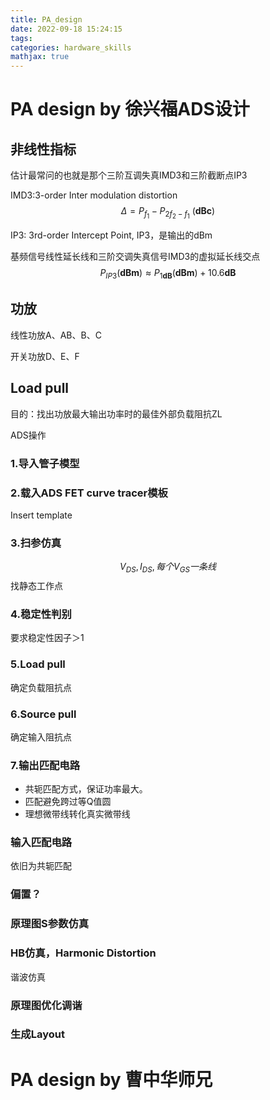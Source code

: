 ```yaml
---
title: PA_design
date: 2022-09-18 15:24:15
tags:
categories: hardware_skills 
mathjax: true
---
```

# PA design by 徐兴福ADS设计

## 非线性指标
估计最常问的也就是那个三阶互调失真IMD3和三阶截断点IP3

IMD3:3-order Inter modulation distortion 
$$
\Delta=P_{f_{1}}-P_{2f_{2}-f_{1}}\ (\mathbf{dBc})
$$

IP3: 3rd-order Intercept Point, IP3，是输出的dBm

基频信号线性延长线和三阶交调失真信号IMD3的虚拟延长线交点
$$
P_{IP3}(\mathbf{dBm})\approx P_{1\mathbf{dB}}(\mathbf{dBm})+10.6\mathbf{dB}
$$

## 功放
线性功放A、AB、B、C

开关功放D、E、F

## Load pull
目的：找出功放最大输出功率时的最佳外部负载阻抗ZL

ADS操作

### 1.导入管子模型

### 2.载入ADS FET curve tracer模板

Insert template

### 3.扫参仿真
$$
V_{DS},I_{DS},每个V_{GS}一条线
$$
找静态工作点


### 4.稳定性判别
要求稳定性因子＞1

### 5.Load pull
确定负载阻抗点

### 6.Source pull
确定输入阻抗点

### 7.输出匹配电路
* 共轭匹配方式，保证功率最大。
* 匹配避免跨过等Q值圆
* 理想微带线转化真实微带线

### 输入匹配电路
依旧为共轭匹配

### 偏置？

### 原理图S参数仿真

### HB仿真，Harmonic Distortion
谐波仿真

### 原理图优化调谐

### 生成Layout

# PA design by 曹中华师兄